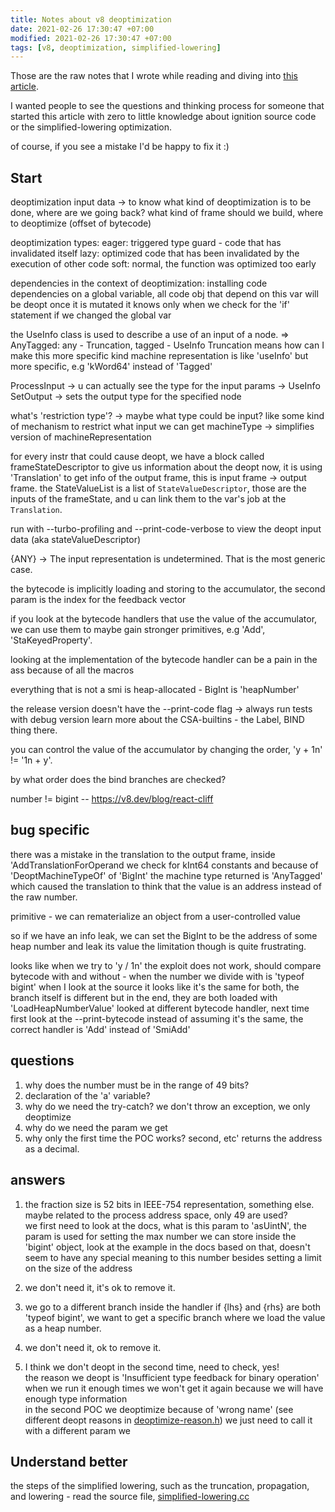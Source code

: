 ```yaml
---
title: Notes about v8 deoptimization
date: 2021-02-26 17:30:47 +07:00
modified: 2021-02-26 17:30:47 +07:00
tags: [v8, deoptimization, simplified-lowering]
---
```


Those are the raw notes that I wrote while reading and diving into [this article](https://doar-e.github.io/blog/2020/11/17/modern-attacks-on-the-chrome-browser-optimizations-and-deoptimizations/).

I wanted people to see the questions and thinking process for someone that started this article with zero to little knowledge about ignition source code or the simplified-lowering optimization.

of course, if you see a mistake I'd be happy to fix it :)

## Start 

deoptimization input data -> to know what kind of deoptimization is to be done, where are we going back?
what kind of frame should we build, where to deoptimize (offset of bytecode) 

deoptimization types:
eager: triggered type guard - code that has invalidated itself
lazy: optimized code that has been invalidated by the execution of other code
soft: normal, the function was optimized too early

dependencies in the context of deoptimization:
	installing code dependencies on a global variable, all code obj that depend on this var will be deopt once it is mutated
	it knows only when we check for the 'if' statement if we changed the global var

the UseInfo class is used to describe a use of an input of a node. => AnyTagged: any - Truncation, tagged - UseInfo
Truncation means how can I make this more specific kind
machine representation is like 'useInfo' but more specific, e.g  'kWord64' instead of 'Tagged'

ProcessInput -> u can actually see the type for the input params -> UseInfo
SetOutput -> sets the output type for the specified node

what's 'restriction type'? -> maybe what type could be input? like some kind of mechanism to restrict what input we can get
machineType -> simplifies version of machineRepresentation

for every instr that could cause deopt, we have a block called frameStateDescriptor to give us information about the deopt
now, it is using 'Translation' to get info of the output frame, this is
input frame -> output frame.
the StateValueList is a list of `StateValueDescriptor`, those are the inputs of the frameState,
and u can link them to the var's job at the `Translation`.

run with --turbo-profiling and --print-code-verbose to view the deopt input data (aka stateValueDescriptor)

{ANY} -> The input representation is undetermined. That is the most generic case.

the bytecode is implicitly loading and storing to the accumulator, the second param is the index for the feedback vector

if you look at the bytecode handlers that use the value of the accumulator, we can use them to maybe gain 
stronger primitives, e.g 'Add', 'StaKeyedProperty'.

looking at the implementation of the bytecode handler can be a pain in the ass because of all the macros

everything that is not a smi is heap-allocated - BigInt is 'heapNumber'

the release version doesn't have the --print-code flag -> always run tests with debug version
learn more about the CSA-builtins - the Label, BIND thing there.

you can control the value of the accumulator by changing the order, 'y + 1n' != '1n + y'.

by what order does the bind branches are checked?

number != bigint -- https://v8.dev/blog/react-cliff

## bug specific
there was a mistake in the translation to the output frame, inside 'AddTranslationForOperand we
check for kInt64 constants and because of 'DeoptMachineTypeOf' of 'BigInt' the machine type returned is 'AnyTagged' which caused
the translation to think that the value is an address instead of the raw number.

primitive - we can rematerialize an object from a user-controlled value

so if we have an info leak, we can set the BigInt to be the address of some heap number and leak its value
the limitation though is quite frustrating.

looks like when we try to 'y / 1n' the exploit does not work, should compare bytecode with and without - when the number we divide with is 'typeof bigint'
when I look at the source it looks like it's the same for both, the branch itself is different but in the end, they are both loaded with 'LoadHeapNumberValue'
looked at different bytecode handler, next time first look at the --print-bytecode instead of assuming it's the same, the correct handler is 'Add' instead of 'SmiAdd'

## questions
1. why does the number must be in the range of 49 bits?
2. declaration of the 'a' variable?
3. why do we need the try-catch? we don't throw an exception, we only deoptimize
4. why do we need the param we get
5. why only the first time the POC works? second, etc' returns the address as a decimal.

## answers
1. the fraction size is 52 bits in IEEE-754 representation, something else.</br>
   maybe related to the process address space, only 49 are used?</br>
   we first need to look at the docs, what is this param to 'asUintN', the param is used for setting the max number we can store inside the 'bigint' object, look at the example in the docs
   based on that, doesn't seem to have any special meaning to this number besides setting a limit on the size of the address
   
2. we don't need it, it's ok to remove it.

3. we go to a different branch inside the handler if {lhs} and {rhs} are both 'typeof bigint', 
   we want to get a specific branch where we load the value as a heap number.

4. we don't need it, ok to remove it.

5. I think we don't deopt in the second time, need to check, yes!</br>
   the reason we deopt is 'Insufficient type feedback for binary operation' when we run it enough times we won't get it again because we will have enough type information</br>
   in the second POC we deoptimize because of 'wrong name' (see different deopt reasons in [deoptimize-reason.h](https://chromium.googlesource.com/v8/v8/+/roll/src/deoptimize-reason.h)) we just need to call it with a different param we

## Understand better
the steps of the simplified lowering, such as the truncation, propagation, and lowering - read the source file, [simplified-lowering.cc](https://chromium.googlesource.com/external/v8/+/cb1b554a837bb47ec718c1542d462cb2ac2aa0fd/src/compiler/simplified-lowering.cc#35)